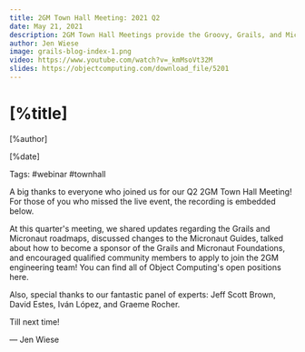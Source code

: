 ```yaml
---
title: 2GM Town Hall Meeting: 2021 Q2
date: May 21, 2021
description: 2GM Town Hall Meetings provide the Groovy, Grails, and Micronaut communities a place to gather once per quarter to review the most up-to-date news and resources available, celebrate accomplishments, ask questions, and participate more fully in the 2GM ecosystems.
author: Jen Wiese
image: grails-blog-index-1.png
video: https://www.youtube.com/watch?v=_kmMsoVt32M
slides: https://objectcomputing.com/download_file/5201
---
```


# [%title]

[%author]

[%date] 

Tags: #webinar #townhall

A big thanks to everyone who joined us for our Q2 2GM Town Hall Meeting! For those of you who missed the live event, the recording is embedded below.

At this quarter's meeting, we shared updates regarding the Grails and Micronaut roadmaps, discussed changes to the Micronaut Guides, talked about how to become a sponsor of the Grails and Micronaut Foundations, and encouraged qualified community members to apply to join the 2GM engineering team! You can find all of Object Computing's open positions here.

Also, special thanks to our fantastic panel of experts: Jeff Scott Brown, David Estes, Iván López, and Graeme Rocher.

Till next time!

— Jen Wiese
